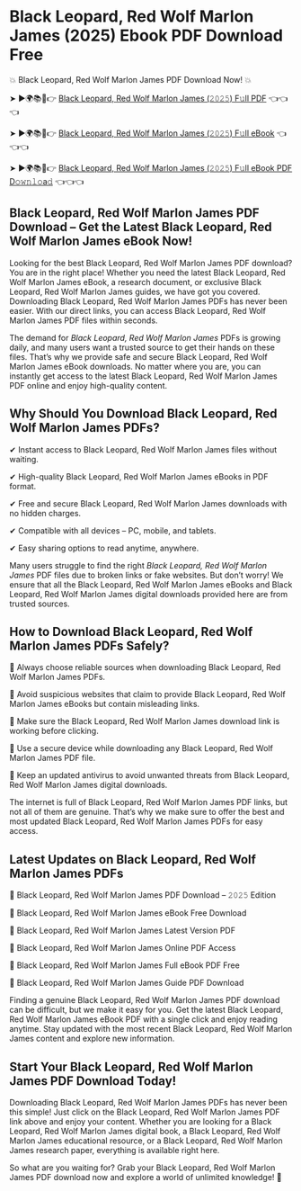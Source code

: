 # Black Leopard, Red Wolf Marlon James (2025) Ebook PDF Download Free

💥 Black Leopard, Red Wolf Marlon James PDF Download Now! 💥

➤ ►🌍📚📱👉 [Black Leopard, Red Wolf Marlon James (𝟸𝟶𝟸𝟻) F𝚞ll PDF](https://getpdf.xyz/black-leopard-red-wolf-marlon-james) 👈👈👈


➤ ►🌍📚📱👉 [Black Leopard, Red Wolf Marlon James (𝟸𝟶𝟸𝟻) F𝚞ll eBook](https://getpdf.xyz/black-leopard-red-wolf-marlon-james) 👈👈👈


➤ ►🌍📚📱👉 [Black Leopard, Red Wolf Marlon James (𝟸𝟶𝟸𝟻) F𝚞ll eBook PDF D𝚘𝚠𝚗𝚕𝚘a𝚍](https://getpdf.xyz/black-leopard-red-wolf-marlon-james) 👈👈👈


## Black Leopard, Red Wolf Marlon James PDF Download – Get the Latest Black Leopard, Red Wolf Marlon James eBook Now!

Looking for the best Black Leopard, Red Wolf Marlon James PDF download? You are in the right place! Whether you need the latest Black Leopard, Red Wolf Marlon James eBook, a research document, or exclusive Black Leopard, Red Wolf Marlon James guides, we have got you covered. Downloading Black Leopard, Red Wolf Marlon James PDFs has never been easier. With our direct links, you can access Black Leopard, Red Wolf Marlon James PDF files within seconds.

The demand for *Black Leopard, Red Wolf Marlon James* PDFs is growing daily, and many users want a trusted source to get their hands on these files. That’s why we provide safe and secure Black Leopard, Red Wolf Marlon James eBook downloads. No matter where you are, you can instantly get access to the latest Black Leopard, Red Wolf Marlon James PDF online and enjoy high-quality content.

## Why Should You Download Black Leopard, Red Wolf Marlon James PDFs?

✔ Instant access to Black Leopard, Red Wolf Marlon James files without waiting.

✔ High-quality Black Leopard, Red Wolf Marlon James eBooks in PDF format.

✔ Free and secure Black Leopard, Red Wolf Marlon James downloads with no hidden charges.

✔ Compatible with all devices – PC, mobile, and tablets.

✔ Easy sharing options to read anytime, anywhere.

Many users struggle to find the right *Black Leopard, Red Wolf Marlon James* PDF files due to broken links or fake websites. But don’t worry! We ensure that all the Black Leopard, Red Wolf Marlon James eBooks and Black Leopard, Red Wolf Marlon James digital downloads provided here are from trusted sources.

## How to Download Black Leopard, Red Wolf Marlon James PDFs Safely?

📌 Always choose reliable sources when downloading Black Leopard, Red Wolf Marlon James PDFs.

📌 Avoid suspicious websites that claim to provide Black Leopard, Red Wolf Marlon James eBooks but contain misleading links.

📌 Make sure the Black Leopard, Red Wolf Marlon James download link is working before clicking.

📌 Use a secure device while downloading any Black Leopard, Red Wolf Marlon James PDF file.

📌 Keep an updated antivirus to avoid unwanted threats from Black Leopard, Red Wolf Marlon James digital downloads.

The internet is full of Black Leopard, Red Wolf Marlon James PDF links, but not all of them are genuine. That’s why we make sure to offer the best and most updated Black Leopard, Red Wolf Marlon James PDFs for easy access.

## Latest Updates on Black Leopard, Red Wolf Marlon James PDFs

🔹 Black Leopard, Red Wolf Marlon James PDF Download – 𝟸𝟶𝟸𝟻 Edition

🔹 Black Leopard, Red Wolf Marlon James eBook Free Download

🔹 Black Leopard, Red Wolf Marlon James Latest Version PDF

🔹 Black Leopard, Red Wolf Marlon James Online PDF Access

🔹 Black Leopard, Red Wolf Marlon James Full eBook PDF Free

🔹 Black Leopard, Red Wolf Marlon James Guide PDF Download

Finding a genuine Black Leopard, Red Wolf Marlon James PDF download can be difficult, but we make it easy for you. Get the latest Black Leopard, Red Wolf Marlon James eBook PDF with a single click and enjoy reading anytime. Stay updated with the most recent Black Leopard, Red Wolf Marlon James content and explore new information.

## Start Your Black Leopard, Red Wolf Marlon James PDF Download Today!

Downloading Black Leopard, Red Wolf Marlon James PDFs has never been this simple! Just click on the Black Leopard, Red Wolf Marlon James PDF link above and enjoy your content. Whether you are looking for a Black Leopard, Red Wolf Marlon James digital book, a Black Leopard, Red Wolf Marlon James educational resource, or a Black Leopard, Red Wolf Marlon James research paper, everything is available right here.

So what are you waiting for? Grab your Black Leopard, Red Wolf Marlon James PDF download now and explore a world of unlimited knowledge! 🚀